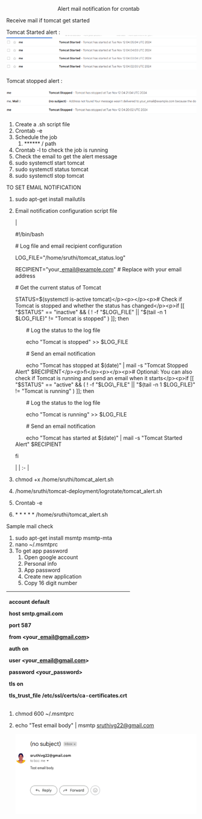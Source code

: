 ﻿`                   `Alert mail notification for crontab


Receive mail if tomcat get started 

Tomcat Started alert :      ![](Aspose.Words.4034d854-33ac-42a2-9f75-85d0a5ae7643.001.png)

Tomcat stopped alert :

![](Aspose.Words.4034d854-33ac-42a2-9f75-85d0a5ae7643.002.png)

1. Create a .sh script file 
1. Crontab -e
1. Schedule the job 
   1. \*\*\*\*\*\* / path
1. Crontab -l  to check the job is running
1. Check the email to get the alert message
1. sudo systemctl start tomcat
1. sudo systemctl status tomcat
1. sudo systemctl stop tomcat

TO SET EMAIL NOTIFICATION

1. sudo apt-get install mailutils
1. Email notification configuration script file

   |<p>#!/bin/bash</p><p></p><p># Log file and email recipient configuration</p><p>LOG\_FILE="/home/sruthi/tomcat\_status.log"</p><p>RECIPIENT="your\_email@example.com"  # Replace with your email address</p><p></p><p># Get the current status of Tomcat</p><p>STATUS=$(systemctl is-active tomcat)</p><p></p><p># Check if Tomcat is stopped and whether the status has changed</p><p>if [[ "$STATUS" == "inactive" && ( ! -f "$LOG\_FILE" || "$(tail -n 1 $LOG\_FILE)" != "Tomcat is stopped" ) ]]; then</p><p>`    `# Log the status to the log file</p><p>`    `echo "Tomcat is stopped" >> $LOG\_FILE</p><p></p><p>`    `# Send an email notification</p><p>`    `echo "Tomcat has stopped at $(date)" | mail -s "Tomcat Stopped Alert" $RECIPIENT</p><p>fi</p><p></p><p># Optional: You can also check if Tomcat is running and send an email when it starts</p><p>if [[ "$STATUS" == "active" && ( ! -f "$LOG\_FILE" || "$(tail -n 1 $LOG\_FILE)" != "Tomcat is running" ) ]]; then</p><p>`    `# Log the status to the log file</p><p>`    `echo "Tomcat is running" >> $LOG\_FILE</p><p></p><p>`    `# Send an email notification</p><p>`    `echo "Tomcat has started at $(date)" | mail -s "Tomcat Started Alert" $RECIPIENT</p><p>fi</p><p></p><p></p>|
   | :- |
1. chmod +x /home/sruthi/tomcat\_alert.sh
1. /home/sruthi/tomcat-deployment/logrotate/tomcat\_alert.sh
1. Crontab -e
1. \* \* \* \* \* /home/sruthi/tomcat\_alert.sh

Sample mail check

1. sudo apt-get install msmtp msmtp-mta
1. nano ~/.msmtprc
1. To get app password 
   1. Open google account
   1. Personal info
   1. App password
   1. Create new application
   1. Copy 16 digit number

|<p>account default</p><p>host smtp.gmail.com</p><p>port 587</p><p>from <your\_email@gmail.com></p><p>auth on</p><p>user <your\_email@gmail.com></p><p>password <your\_password></p><p>tls on</p><p>tls\_trust\_file /etc/ssl/certs/ca-certificates.crt</p><p></p><p></p>|
| :- |
1. chmod 600 ~/.msmtprc
1. echo "Test email body" | msmtp sruthivg22@gmail.com 

   ![](Aspose.Words.4034d854-33ac-42a2-9f75-85d0a5ae7643.003.png)
